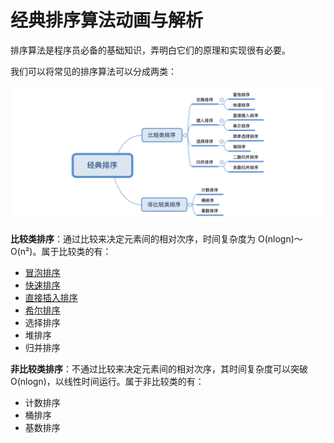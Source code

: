 # 经典排序算法动画与解析

排序算法是程序员必备的基础知识，弄明白它们的原理和实现很有必要。

我们可以将常见的排序算法可以分成两类：

![](sort-category.png)

**比较类排序**：通过比较来决定元素间的相对次序，时间复杂度为 O(nlogn)～O(n²)。属于比较类的有：

- [冒泡排序](BubbleSort)
- [快速排序](QuickSort)
- [直接插入排序](StraightInsertionSort)
- [希尔排序](ShellSort)
- 选择排序
- 堆排序
- 归并排序

**非比较类排序**：不通过比较来决定元素间的相对次序，其时间复杂度可以突破 O(nlogn)，以线性时间运行。属于非比较类的有：

- 计数排序
- 桶排序
- 基数排序